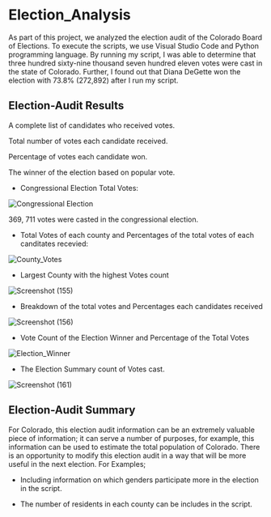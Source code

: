 # Election_Analysis
 As part of this project, we analyzed the election audit of the Colorado Board of Elections.  To execute the scripts, we use Visual Studio Code and Python programming language. By running my script, I was able to determine that three hundred sixty-nine thousand seven hundred eleven votes were cast in the state of Colorado. Further, I found out that Diana DeGette won the election with 73.8% (272,892) after I run my script. 
## Election-Audit Results
A complete list of candidates who received votes.

Total number of votes each candidate received.

Percentage of votes each candidate won.

The winner of the election based on popular vote.


* Congressional Election Total Votes: 

![Congressional Election](https://user-images.githubusercontent.com/58860105/132144990-757f3fe4-09b1-454d-a394-d9c61c1b7228.png)

369, 711 votes were casted in the congressional election. 

* Total Votes of each county and Percentages of the total votes of each canditates recevied: 

![County_Votes](https://user-images.githubusercontent.com/58860105/132145229-2a802293-84d5-4c57-830a-6f088be37b92.png)

* Largest County with the highest Votes count

![Screenshot (155)](https://user-images.githubusercontent.com/58860105/132145297-5c989a3d-590e-4aa7-ae7b-4e17c260600e.png)

* Breakdown of the total votes and Percentages each candidates received

![Screenshot (156)](https://user-images.githubusercontent.com/58860105/132145422-963d3276-95f9-4095-918a-93817f086f33.png)

* Vote Count of the Election Winner and Percentage of the Total Votes

![Election_Winner](https://user-images.githubusercontent.com/58860105/132145562-4b1cb8c9-74f5-4d17-ba68-b457f559e7a8.png)

* The Election Summary count of Votes cast.

![Screenshot (161)](https://user-images.githubusercontent.com/58860105/132591302-ad50177b-095f-4763-ac35-cb691306b0ea.png)


## Election-Audit Summary
   For Colorado, this election audit information can be an extremely valuable piece of information; it can serve a number of purposes, for example, this information can be used to estimate the total population of Colorado. There is an opportunity to modify this election audit in a way that will be more useful in the next election. For Examples;
   
   * Including information on which genders participate more in the election in the script. 
   
   * The number of residents in each county can be includes in the script.
